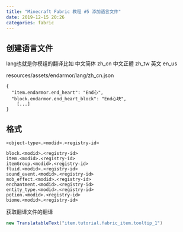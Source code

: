 ```yaml
---
title: "Minecraft Fabric 教程 #5 添加语言文件"
date: 2019-12-15 20:26
categories: fabric
---
```


## 创建语言文件

lang也就是你模组的翻译比如 中文简体 zh_cn 中文正體 zh_tw 英文 en_us

resources/assets/endarmor/lang/zh_cn.json

```
{
  "item.endarmor.end_heart": "End心",
  "block.endarmor.end_heart_block": "End心块",
    [...]
}
```

## 格式

`<object-type>.<modid>.<registry-id>`

```
block.<modid>.<registry-id>
item.<modid>.<registry-id>
itemGroup.<modid>.<registry-id>
fluid.<modid>.<registry-id>
sound_event.<modid>.<registry-id>
mob_effect.<modid>.<registry-id>
enchantment.<modid>.<registry-id>
entity_type.<modid>.<registry-id>
potion.<modid>.<registry-id>
biome.<modid>.<registry-id>
```

获取翻译文件的翻译

```java
new TranslatableText("item.tutorial.fabric_item.tooltip_1")
```